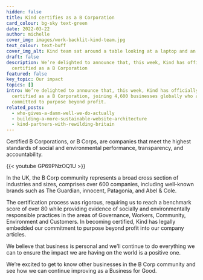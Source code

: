 ```yaml
---
hidden: false
title: Kind certifies as a B Corporation
card_colour: bg-sky text-green
date: 2022-03-22
author: michelle
cover_img: images/work-backlit-kind-team.jpg
text_colour: text-buff
cover_img_alt: Kind team sat around a table looking at a laptop and an ipad
draft: false
description: We’re delighted to announce that, this week, Kind has officially
  certified as a B Corporation
featured: false
key_topic: Our impact
topics: []
intro: We’re delighted to announce that, this week, Kind has officially
  certified as a B Corporation, joining 4,600 businesses globally who are
  committed to purpose beyond profit.
related_posts:
  - who-gives-a-damn-well-we-do-actually
  - building-a-more-sustainable-website-architecture
  - kind-partners-with-rewilding-britain
---
```


Certified B Corporations, or B Corps, are companies that meet the highest standards of social and environmental performance, transparency, and accountability.

{{< youtube GP69PNzOQ1U >}}

In the UK, the B Corp community represents a broad cross section of industries and sizes, comprises over 600 companies, including well-known brands such as The Guardian, innocent, Patagonia, and Abel & Cole.

The certification process was rigorous, requiring us to reach a benchmark score of over 80 while providing evidence of socially and environmentally responsible practices in the areas of Governance, Workers, Community, Environment and Customers. In becoming certified, Kind has legally embedded our commitment to purpose beyond profit into our company articles.

We believe that business is personal and we’ll continue to do everything we can to ensure the impact we are having on the world is a positive one.

We’re excited to get to know other businesses in the B Corp community and see how we can continue improving as a Business for Good.
